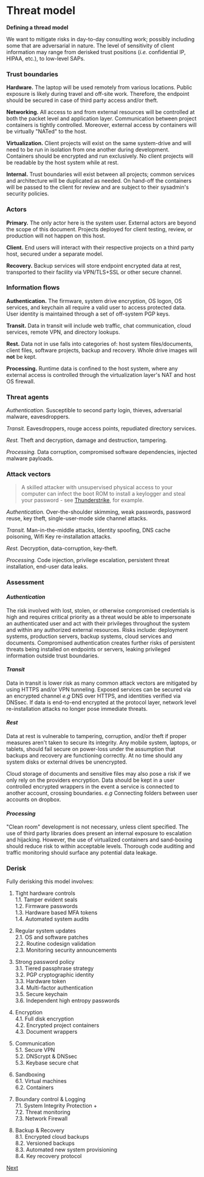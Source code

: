 Threat model
==============

**Defining a thread model**

We want to mitigate risks in day-to-day consulting work; possibly including some 
that are adversarial in nature. The level of sensitivity of client information may range from derisked trust positions (*i.e.* confidential IP, HIPAA, etc.), to low-level SAPs.


### Trust boundaries ###

**Hardware.** The laptop will be used remotely from various locations. Public exposure
is likely during travel and off-site work. Therefore, the endpoint should be secured
in case of third party access and/or theft.

**Networking.** All access to and from external resources will be controlled at both the
packet level and application layer. Communication between project containers is tightly
controlled. Moreover, external access by containers will be virtually "NATed" to the host.

**Virtualization.** Client projects will exist on the same system-drive and will need 
to be run in isolation from one another during development. Containers should be encrypted
and run exclusively. No client projects will be readable by the host system while at rest.

**Internal.** Trust boundaries will exist between all projects; common services and 
architecture will be duplicated as needed. On hand-off the containers will be passed 
to the client for review and are subject to their sysadmin's security policies.


### Actors ###

**Primary.** The only actor here is the system user. External actors are beyond the scope of this document. Projects deployed for client testing, review, or production will not 
happen on this host.

**Client.** End users will interact with their respective projects on a third party host, 
secured under a separate model. 

**Recovery.** Backup services will store endpoint encrypted data at rest, transported to 
their facility via VPN/TLS+SSL or other secure channel.


### Information flows ###

**Authentication.** The firmware, system drive encryption, OS logon, OS services, 
and keychain all require a valid user to access protected data. User identity is 
maintained through a set of off-system PGP keys.

**Transit.** Data in transit will include web traffic, chat communication,
cloud services, remote VPN, and directory lookups.

**Rest.** Data not in use falls into categories of: host system files/documents, client files, software projects, backup and recovery. Whole drive images will **not** be kept.

**Processing.** Runtime data is confined to the host system, where any external access is 
controlled through the virtualization layer's NAT and host OS firewall.


### Threat agents ###

*Authentication.* Susceptible to second party login, thieves, adversarial malware, eavesdroppers.

*Transit.* Eavesdroppers, rouge access points, repudiated directory services.

*Rest.* Theft and decryption, damage and destruction, tampering.

*Processing.* Data corruption, compromised software dependencies, injected 
malware payloads.


### Attack vectors ###

> A skilled attacker with unsupervised physical access to your computer can infect the boot ROM to install a keylogger and steal your password - see [Thunderstrike](https://trmm.net/Thunderstrike), for example.


*Authentication.* Over-the-shoulder skimming, weak passwords, password reuse, key 
theft, single-user-mode side channel attacks. 

*Transit.* Man-in-the-middle attacks, Identity spoofing, DNS cache poisoning,
Wifi Key re-installation attacks.

*Rest.* Decryption, data-corruption, key-theft.

*Processing.* Code injection, privilege escalation, persistent threat installation,
end-user data leaks.


### Assessment ###


#### *Authentication* ####

The risk involved with lost, stolen, or otherwise compromised credentials is high and requires critical priority as a threat would be able to impersonate an authenticated user and act with their privileges throughout the system and within any authorized external resources. Risks include: deployment systems, production servers, backup systems, cloud services and documents. Compromised authentication creates further risks of persistent threats being installed on endpoints or servers, leaking privileged information outside trust boundaries.

#### *Transit* ####

Data in transit is lower risk as many common attack vectors are mitigated by using HTTPS and/or VPN tunneling. Exposed services can be secured via an encrypted channel *e.g* DNS over HTTPS, and identities verified via DNSsec. If data is end-to-end encrypted at the protocol layer, network level re-installation attacks no longer pose immediate threats.

#### *Rest* ####

Data at rest is vulnerable to tampering, corruption, and/or theft if proper measures aren't taken to secure its integrity. Any mobile system, laptops, or tablets, should fail secure on power-loss under the assumption that backups and recovery are functioning correctly. At no time should any system disks or external drives be unencrypted. 

Cloud storage of documents and sensitive files may also pose a risk if we only rely on the providers encryption. Data should be kept in a user controlled encrypted wrappers in the event a service is connected to another account, crossing boundaries. *e.g* Connecting folders between user accounts on dropbox.

#### *Processing* ####

"Clean room" development is not necessary, unless client specified. The use of third party libraries does present an internal exposure to escalation and hijacking. However, the use of virtualized containers and sand-boxing should reduce risk to within acceptable levels. Thorough code auditing and traffic monitoring should surface any potential data leakage.


### Derisk ###

Fully derisking this model involves:

1. Tight hardware controls  
    1.1. Tamper evident seals  
    1.2. Firmware passwords  
    1.3. Hardware based MFA tokens  
    1.4. Automated system audits  

2. Regular system updates  
    2.1. OS and software patches  
    2.2. Routine codesign validation  
    2.3. Monitoring security announcements  

3. Strong password policy  
    3.1. Tiered passphrase strategy  
    3.2. PGP cryptographic identity  
    3.3. Hardware token  
    3.4. Multi-factor authentication  
    3.5. Secure keychain  
    3.6. Independent high entropy passwords  

4. Encryption  
    4.1. Full disk encryption  
    4.2. Encrypted project containers  
    4.3. Document wrappers  

5. Communication  
    5.1. Secure VPN  
    5.2. DNScrypt & DNSsec  
    5.3. Keybase secure chat  

6. Sandboxing  
    6.1. Virtual machines  
    6.2. Containers  

7. Boundary control & Logging  
    7.1. System Integrity Protection +  
    7.2. Threat monitoring  
    7.3. Network Firewall  

8. Backup & Recovery  
    8.1. Encrypted cloud backups  
    8.2. Versioned backups  
    8.3. Automated new system provisioning  
    8.4. Key recovery protocol  


[Next](pages/prepare.md)

